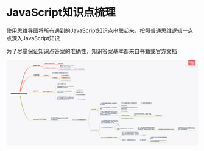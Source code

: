 # JavaScript知识点梳理

使用思维导图将所有遇到的JavaScript知识点串联起来，按照普通思维逻辑一点点深入JavaScript知识

为了尽量保证知识点答案的准确性，知识答案基本都来自书籍或官方文档

![知识点思维导图](https://github.com/nemo-shen/javascript-knowledge/blob/master/JavaScript%E7%9F%A5%E8%AF%86%E7%82%B9%E6%80%BB%E7%BB%93.png?raw=true)

